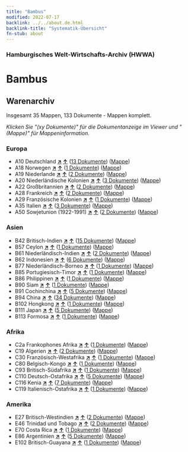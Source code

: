 ```yaml
---
title: "Bambus"
modified: 2022-07-17
backlink: ../../about.de.html
backlink-title: "Systematik-Übersicht"
fn-stub: about
---
```


### Hamburgisches Welt-Wirtschafts-Archiv (HWWA)

# Bambus&#160; 







## Warenarchiv




Insgesamt 35 Mappen, 133 Dokumente - Mappen komplett.

_Klicken Sie "(xy Dokumente)" für die Dokumentanzeige im Viewer und "(Mappe)" für Mappeninformation._




### Europa

- A10 Deutschland [**&nearr;**](../../../geo/i/126128/about.de.html "Deutschland (alle Mappen)") [**&uarr;**](../../../geo/about.de.html#A10 "Ländersystematik") (<a href="https://pm20.zbw.eu/iiifview/folder/wa/142035,126128" title="über: Bambus : Deutschland" target="_blank">13 Dokumente</a>) ([Mappe](../../../../folder/wa/1420xx/142035/1261xx/126128/about.de.html))
- A18 Norwegen [**&nearr;**](../../../geo/i/140969/about.de.html "Norwegen (alle Mappen)") [**&uarr;**](../../../geo/about.de.html#A18 "Ländersystematik") (<a href="https://pm20.zbw.eu/iiifview/folder/wa/142035,140969" title="über: Bambus : Norwegen" target="_blank">1 Dokumente</a>) ([Mappe](../../../../folder/wa/1420xx/142035/1409xx/140969/about.de.html))
- A19 Niederlande [**&nearr;**](../../../geo/i/140970/about.de.html "Niederlande (alle Mappen)") [**&uarr;**](../../../geo/about.de.html#A19 "Ländersystematik") (<a href="https://pm20.zbw.eu/iiifview/folder/wa/142035,140970" title="über: Bambus : Niederlande" target="_blank">2 Dokumente</a>) ([Mappe](../../../../folder/wa/1420xx/142035/1409xx/140970/about.de.html))
- A20 Niederländische Kolonien [**&nearr;**](../../../geo/i/140971/about.de.html "Niederländische Kolonien (alle Mappen)") [**&uarr;**](../../../geo/about.de.html#A20 "Ländersystematik") (<a href="https://pm20.zbw.eu/iiifview/folder/wa/142035,140971" title="über: Bambus : Niederländische Kolonien" target="_blank">3 Dokumente</a>) ([Mappe](../../../../folder/wa/1420xx/142035/1409xx/140971/about.de.html))
- A22 Großbritannien [**&nearr;**](../../../geo/i/140974/about.de.html "Großbritannien (alle Mappen)") [**&uarr;**](../../../geo/about.de.html#A22 "Ländersystematik") (<a href="https://pm20.zbw.eu/iiifview/folder/wa/142035,140974" title="über: Bambus : Großbritannien" target="_blank">2 Dokumente</a>) ([Mappe](../../../../folder/wa/1420xx/142035/1409xx/140974/about.de.html))
- A28 Frankreich [**&nearr;**](../../../geo/i/140982/about.de.html "Frankreich (alle Mappen)") [**&uarr;**](../../../geo/about.de.html#A28 "Ländersystematik") (<a href="https://pm20.zbw.eu/iiifview/folder/wa/142035,140982" title="über: Bambus : Frankreich" target="_blank">2 Dokumente</a>) ([Mappe](../../../../folder/wa/1420xx/142035/1409xx/140982/about.de.html))
- A29 Französische Kolonien [**&nearr;**](../../../geo/i/140983/about.de.html "Französische Kolonien (alle Mappen)") [**&uarr;**](../../../geo/about.de.html#A29 "Ländersystematik") (<a href="https://pm20.zbw.eu/iiifview/folder/wa/142035,140983" title="über: Bambus : Französische Kolonien" target="_blank">1 Dokumente</a>) ([Mappe](../../../../folder/wa/1420xx/142035/1409xx/140983/about.de.html))
- A35 Italien [**&nearr;**](../../../geo/i/141008/about.de.html "Italien (alle Mappen)") [**&uarr;**](../../../geo/about.de.html#A35 "Ländersystematik") (<a href="https://pm20.zbw.eu/iiifview/folder/wa/142035,141008" title="über: Bambus : Italien" target="_blank">3 Dokumente</a>) ([Mappe](../../../../folder/wa/1420xx/142035/1410xx/141008/about.de.html))
- A50 Sowjetunion (1922-1991) [**&nearr;**](../../../geo/i/141043/about.de.html "Sowjetunion (1922-1991) (alle Mappen)") [**&uarr;**](../../../geo/about.de.html#A50 "Ländersystematik") (<a href="https://pm20.zbw.eu/iiifview/folder/wa/142035,141043" title="über: Bambus : Sowjetunion (1922-1991)" target="_blank">2 Dokumente</a>) ([Mappe](../../../../folder/wa/1420xx/142035/1410xx/141043/about.de.html))

### Asien

- B42 Britisch-Indien [**&nearr;**](../../../geo/i/141189/about.de.html "Britisch-Indien (alle Mappen)") [**&uarr;**](../../../geo/about.de.html#B42 "Ländersystematik") (<a href="https://pm20.zbw.eu/iiifview/folder/wa/142035,141189" title="über: Bambus : Britisch-Indien" target="_blank">15 Dokumente</a>) ([Mappe](../../../../folder/wa/1420xx/142035/1411xx/141189/about.de.html))
- B57 Ceylon [**&nearr;**](../../../geo/i/141204/about.de.html "Ceylon (alle Mappen)") [**&uarr;**](../../../geo/about.de.html#B57 "Ländersystematik") (<a href="https://pm20.zbw.eu/iiifview/folder/wa/142035,141204" title="über: Bambus : Ceylon" target="_blank">1 Dokumente</a>) ([Mappe](../../../../folder/wa/1420xx/142035/1412xx/141204/about.de.html))
- B61 Niederländisch-Indien [**&nearr;**](../../../geo/i/141215/about.de.html "Niederländisch-Indien (alle Mappen)") [**&uarr;**](../../../geo/about.de.html#B61 "Ländersystematik") (<a href="https://pm20.zbw.eu/iiifview/folder/wa/142035,141215" title="über: Bambus : Niederländisch-Indien" target="_blank">2 Dokumente</a>) ([Mappe](../../../../folder/wa/1420xx/142035/1412xx/141215/about.de.html))
- B62 Indonesien [**&nearr;**](../../../geo/i/141218/about.de.html "Indonesien (alle Mappen)") [**&uarr;**](../../../geo/about.de.html#B62 "Ländersystematik") (<a href="https://pm20.zbw.eu/iiifview/folder/wa/142035,141218" title="über: Bambus : Indonesien" target="_blank">6 Dokumente</a>) ([Mappe](../../../../folder/wa/1420xx/142035/1412xx/141218/about.de.html))
- B77 Niederländisch-Borneo [**&nearr;**](../../../geo/i/141227/about.de.html "Niederländisch-Borneo (alle Mappen)") [**&uarr;**](../../../geo/about.de.html#B77 "Ländersystematik") (<a href="https://pm20.zbw.eu/iiifview/folder/wa/142035,141227" title="über: Bambus : Niederländisch-Borneo" target="_blank">1 Dokumente</a>) ([Mappe](../../../../folder/wa/1420xx/142035/1412xx/141227/about.de.html))
- B85 Portugiesisch-Timor [**&nearr;**](../../../geo/i/141238/about.de.html "Portugiesisch-Timor (alle Mappen)") [**&uarr;**](../../../geo/about.de.html#B85 "Ländersystematik") (<a href="https://pm20.zbw.eu/iiifview/folder/wa/142035,141238" title="über: Bambus : Portugiesisch-Timor" target="_blank">1 Dokumente</a>) ([Mappe](../../../../folder/wa/1420xx/142035/1412xx/141238/about.de.html))
- B86 Philippinen [**&nearr;**](../../../geo/i/141240/about.de.html "Philippinen (alle Mappen)") [**&uarr;**](../../../geo/about.de.html#B86 "Ländersystematik") (<a href="https://pm20.zbw.eu/iiifview/folder/wa/142035,141240" title="über: Bambus : Philippinen" target="_blank">1 Dokumente</a>) ([Mappe](../../../../folder/wa/1420xx/142035/1412xx/141240/about.de.html))
- B90 Siam [**&nearr;**](../../../geo/i/141242/about.de.html "Siam (alle Mappen)") [**&uarr;**](../../../geo/about.de.html#B90 "Ländersystematik") (<a href="https://pm20.zbw.eu/iiifview/folder/wa/142035,141242" title="über: Bambus : Siam" target="_blank">1 Dokumente</a>) ([Mappe](../../../../folder/wa/1420xx/142035/1412xx/141242/about.de.html))
- B91 Cochinchina [**&nearr;**](../../../geo/i/141243/about.de.html "Cochinchina (alle Mappen)") [**&uarr;**](../../../geo/about.de.html#B91 "Ländersystematik") (<a href="https://pm20.zbw.eu/iiifview/folder/wa/142035,141243" title="über: Bambus : Cochinchina" target="_blank">5 Dokumente</a>) ([Mappe](../../../../folder/wa/1420xx/142035/1412xx/141243/about.de.html))
- B94 China [**&nearr;**](../../../geo/i/141253/about.de.html "China (alle Mappen)") [**&uarr;**](../../../geo/about.de.html#B94 "Ländersystematik") (<a href="https://pm20.zbw.eu/iiifview/folder/wa/142035,141253" title="über: Bambus : China" target="_blank">34 Dokumente</a>) ([Mappe](../../../../folder/wa/1420xx/142035/1412xx/141253/about.de.html))
- B102 Hongkong [**&nearr;**](../../../geo/i/141268/about.de.html "Hongkong (alle Mappen)") [**&uarr;**](../../../geo/about.de.html#B102 "Ländersystematik") (<a href="https://pm20.zbw.eu/iiifview/folder/wa/142035,141268" title="über: Bambus : Hongkong" target="_blank">1 Dokumente</a>) ([Mappe](../../../../folder/wa/1420xx/142035/1412xx/141268/about.de.html))
- B111 Japan [**&nearr;**](../../../geo/i/141272/about.de.html "Japan (alle Mappen)") [**&uarr;**](../../../geo/about.de.html#B111 "Ländersystematik") (<a href="https://pm20.zbw.eu/iiifview/folder/wa/142035,141272" title="über: Bambus : Japan" target="_blank">5 Dokumente</a>) ([Mappe](../../../../folder/wa/1420xx/142035/1412xx/141272/about.de.html))
- B113 Formosa [**&nearr;**](../../../geo/i/141274/about.de.html "Formosa (alle Mappen)") [**&uarr;**](../../../geo/about.de.html#B113 "Ländersystematik") (<a href="https://pm20.zbw.eu/iiifview/folder/wa/142035,141274" title="über: Bambus : Formosa" target="_blank">1 Dokumente</a>) ([Mappe](../../../../folder/wa/1420xx/142035/1412xx/141274/about.de.html))

### Afrika

- C2a Frankophones Afrika [**&nearr;**](../../../geo/i/141312/about.de.html "Frankophones Afrika (alle Mappen)") [**&uarr;**](../../../geo/about.de.html#C2a "Ländersystematik") (<a href="https://pm20.zbw.eu/iiifview/folder/wa/142035,141312" title="über: Bambus : Frankophones Afrika" target="_blank">1 Dokumente</a>) ([Mappe](../../../../folder/wa/1420xx/142035/1413xx/141312/about.de.html))
- C19 Algerien [**&nearr;**](../../../geo/i/141354/about.de.html "Algerien (alle Mappen)") [**&uarr;**](../../../geo/about.de.html#C19 "Ländersystematik") (<a href="https://pm20.zbw.eu/iiifview/folder/wa/142035,141354" title="über: Bambus : Algerien" target="_blank">2 Dokumente</a>) ([Mappe](../../../../folder/wa/1420xx/142035/1413xx/141354/about.de.html))
- C30 Französisch-Westafrika [**&nearr;**](../../../geo/i/141361/about.de.html "Französisch-Westafrika (alle Mappen)") [**&uarr;**](../../../geo/about.de.html#C30 "Ländersystematik") (<a href="https://pm20.zbw.eu/iiifview/folder/wa/142035,141361" title="über: Bambus : Französisch-Westafrika" target="_blank">1 Dokumente</a>) ([Mappe](../../../../folder/wa/1420xx/142035/1413xx/141361/about.de.html))
- C80 Belgisch-Kongo [**&nearr;**](../../../geo/i/141444/about.de.html "Belgisch-Kongo (alle Mappen)") [**&uarr;**](../../../geo/about.de.html#C80 "Ländersystematik") (<a href="https://pm20.zbw.eu/iiifview/folder/wa/142035,141444" title="über: Bambus : Belgisch-Kongo" target="_blank">1 Dokumente</a>) ([Mappe](../../../../folder/wa/1420xx/142035/1414xx/141444/about.de.html))
- C93 Britisch-Südafrika [**&nearr;**](../../../geo/i/141454/about.de.html "Britisch-Südafrika (alle Mappen)") [**&uarr;**](../../../geo/about.de.html#C93 "Ländersystematik") (<a href="https://pm20.zbw.eu/iiifview/folder/wa/142035,141454" title="über: Bambus : Britisch-Südafrika" target="_blank">1 Dokumente</a>) ([Mappe](../../../../folder/wa/1420xx/142035/1414xx/141454/about.de.html))
- C110 Deutsch-Ostafrika [**&nearr;**](../../../geo/i/141471/about.de.html "Deutsch-Ostafrika (alle Mappen)") [**&uarr;**](../../../geo/about.de.html#C110 "Ländersystematik") (<a href="https://pm20.zbw.eu/iiifview/folder/wa/142035,141471" title="über: Bambus : Deutsch-Ostafrika" target="_blank">5 Dokumente</a>) ([Mappe](../../../../folder/wa/1420xx/142035/1414xx/141471/about.de.html))
- C116 Kenia [**&nearr;**](../../../geo/i/141475/about.de.html "Kenia (alle Mappen)") [**&uarr;**](../../../geo/about.de.html#C116 "Ländersystematik") (<a href="https://pm20.zbw.eu/iiifview/folder/wa/142035,141475" title="über: Bambus : Kenia" target="_blank">7 Dokumente</a>) ([Mappe](../../../../folder/wa/1420xx/142035/1414xx/141475/about.de.html))
- C119 Italienisch-Ostafrika [**&nearr;**](../../../geo/i/141477/about.de.html "Italienisch-Ostafrika (alle Mappen)") [**&uarr;**](../../../geo/about.de.html#C119 "Ländersystematik") (<a href="https://pm20.zbw.eu/iiifview/folder/wa/142035,141477" title="über: Bambus : Italienisch-Ostafrika" target="_blank">1 Dokumente</a>) ([Mappe](../../../../folder/wa/1420xx/142035/1414xx/141477/about.de.html))

### Amerika

- E27 Britisch-Westindien [**&nearr;**](../../../geo/i/141663/about.de.html "Britisch-Westindien (alle Mappen)") [**&uarr;**](../../../geo/about.de.html#E27 "Ländersystematik") (<a href="https://pm20.zbw.eu/iiifview/folder/wa/142035,141663" title="über: Bambus : Britisch-Westindien" target="_blank">2 Dokumente</a>) ([Mappe](../../../../folder/wa/1420xx/142035/1416xx/141663/about.de.html))
- E46 Trinidad und Tobago [**&nearr;**](../../../geo/i/141667/about.de.html "Trinidad und Tobago (alle Mappen)") [**&uarr;**](../../../geo/about.de.html#E46 "Ländersystematik") (<a href="https://pm20.zbw.eu/iiifview/folder/wa/142035,141667" title="über: Bambus : Trinidad und Tobago" target="_blank">2 Dokumente</a>) ([Mappe](../../../../folder/wa/1420xx/142035/1416xx/141667/about.de.html))
- E70 Costa Rica [**&nearr;**](../../../geo/i/141683/about.de.html "Costa Rica (alle Mappen)") [**&uarr;**](../../../geo/about.de.html#E70 "Ländersystematik") (<a href="https://pm20.zbw.eu/iiifview/folder/wa/142035,141683" title="über: Bambus : Costa Rica" target="_blank">1 Dokumente</a>) ([Mappe](../../../../folder/wa/1420xx/142035/1416xx/141683/about.de.html))
- E86 Argentinien [**&nearr;**](../../../geo/i/141692/about.de.html "Argentinien (alle Mappen)") [**&uarr;**](../../../geo/about.de.html#E86 "Ländersystematik") (<a href="https://pm20.zbw.eu/iiifview/folder/wa/142035,141692" title="über: Bambus : Argentinien" target="_blank">5 Dokumente</a>) ([Mappe](../../../../folder/wa/1420xx/142035/1416xx/141692/about.de.html))
- E102 Britisch-Guayana [**&nearr;**](../../../geo/i/141700/about.de.html "Britisch-Guayana (alle Mappen)") [**&uarr;**](../../../geo/about.de.html#E102 "Ländersystematik") (<a href="https://pm20.zbw.eu/iiifview/folder/wa/142035,141700" title="über: Bambus : Britisch-Guayana" target="_blank">1 Dokumente</a>) ([Mappe](../../../../folder/wa/1420xx/142035/1417xx/141700/about.de.html))








